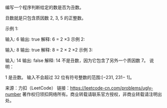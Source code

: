 编写一个程序判断给定的数是否为丑数。

丑数就是只包含质因数 2, 3, 5 的正整数。

示例 1:

输入: 6
输出: true
解释: 6 = 2 ×3
示例 2:

输入: 8
输出: true
解释: 8 = 2 × 2 ×2
示例 3:

输入: 14
输出: false
解释: 14 不是丑数，因为它包含了另外一个质因数 7。
说明：

1 是丑数。
输入不会超过 32 位有符号整数的范围:[−231, 231− 1]。

来源：力扣（LeetCode）
链接：https://leetcode-cn.com/problems/ugly-number
著作权归领扣网络所有。商业转载请联系官方授权，非商业转载请注明出处。
